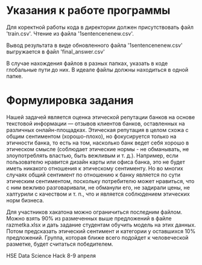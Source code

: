 # Указания к работе программы
Для коректной работы кода в директории должен присутствовать файл 'train.csv'. Чтение из файла '1sentencenenew.csv'.

Вывод результата в виде обновленного файла '1sentencenenew.csv' выгружается в файл 'final_answer.csv'

В случае нахождения файлов в разных папках, указать в коде глобальные пути до них. В идеале файлы должны находиться в одной папке.

# Формулировка задания
Нашей задачей является оценка этической репутации банков на основе текстовой информации — отзывов клиентов банков, оставленных на различных онлайн-площадках.
Этическая репутация в целом схожа с общим сентиментом (хорошо-плохо), но фокусируется только на этичности банка, то есть на том, насколько банк ведет себя хорошо в этическом смысле (соблюдает этические нормы - не обманывать, не злоупотреблять властью, быть вежливым и т. д.). 
Например, если пользователю нравится дизайн карты или офиса банка, это не будет иметь никакого отношения к этическому сентименту.
Но во многих случаях общий сентимент по отношению к банку является по сути этическим сентиментом, поскольку потребителю может нравиться, что с ним вежливо разговаривали, не обманули его, не задирали цены, не халтурили с качеством и т. п., что и является соблюдением этических норм бизнеса.


Для участников хакатона можно ограничиться последним файлом. Можно взять 90% из размеченных выше предложений в файле razmetka.xlsx и дать задание студентам обучить модель на этих данных. Потом предсказать этический сентимент и категории у оставшихся 10% предложений. Группа, которая ближе всего подойдет к человеческой разметке, будет считаться победителем.

HSE Data Science Hack
8-9 апреля
